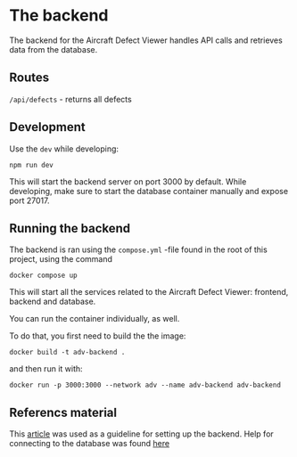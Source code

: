 # The backend

The backend for the Aircraft Defect Viewer handles API calls 
and retrieves data from the database.

## Routes

`/api/defects` - returns all defects


## Development

Use the `dev` while developing:

```
npm run dev
```

This will start the backend server on port 3000 by default.
While developing, make sure to start the database container manually 
and expose port 27017.


## Running the backend 

The backend is ran using the `compose.yml` -file found in the root of this project, using the command

```
docker compose up
```

This will start all the services related to the Aircraft Defect Viewer: frontend, backend and database.


You can run the container individually, as well.

To do that, you first need to build the the image:

```
docker build -t adv-backend .
```

and then run it with:

```
docker run -p 3000:3000 --network adv --name adv-backend adv-backend
```

## Referencs material

This [article](https://blog.logrocket.com/express-typescript-node/) was used as a guideline for setting up the backend.
Help for connecting to the database was found [here](https://medium.com/@felixpratama242/crud-using-express-js-typescript-and-mongodb-0504b2617bf1)





